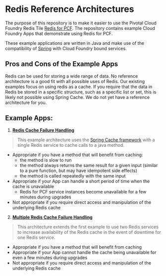 # Redis Reference Architectures

The purpose of this repository is to make it easier to use the Pivotal Cloud Foundry Redis Tile [Redis for PCF](http://docs.pivotal.io/redis). The repository contains example Cloud Foundry Apps that demonstrate using Redis for PCF.

These example applications are written in Java and make use of the compatibility of
[Spring](https://docs.cloudfoundry.org/buildpacks/java/getting-started-deploying-apps/gsg-spring.html) with Cloud Foundry bound services.

## Pros and Cons of the Example Apps
Redis can be used for storing a wide range of data. No reference architecture is a good fit with all possible uses of Redis. Our existing examples focus on using redis as a cache. If you require that the data in Redis be stored in a specific structure, such as a specific list or set, this is likely not possible using Spring Cache. We do not yet have a reference architecture for you.

## Example Apps:
1. [__Redis Cache Failure Handling__](https://github.com/pivotal-cf/redis-reference-architecture/tree/master/examples/redis-cache-failure-handling)
  > This example architecture uses the [Spring Cache framework](https://docs.spring.io/spring-boot/docs/current/reference/html/boot-features-caching.html) with a single Redis service to cache calls to a java method.
  * Appropriate if you have a method that will benefit from caching:
    - the method is slow to run
    - the method always returns the same result for a given input (similar to a pure function, but may have idempotent side effects)
    - the method is called repeatedly with the same input
  * Appropriate if your App can handle a short period of time when the cache is unavailable
    - Redis for PCF service instances become unavailable for a few minutes during upgrades
  * Not appropriate if you require direct access and manipulation of the underlying Redis cache

2. [__Multiple Redis Cache Failure Handling__](https://github.com/pivotal-cf/redis-reference-architecture/tree/master/examples/multiple-redis-high-availability)
  > This architecture extends the first example to use two Redis services to increase availability of the Redis cache in the event of downtime for one Redis service.
  * Appropriate if you have a method that will benefit from caching
  * Appropriate if your App cannot handle the cache being unavailable for even a few minutes during upgrades
  * Not appropriate if you require direct access and manipulation of the underlying Redis cache
